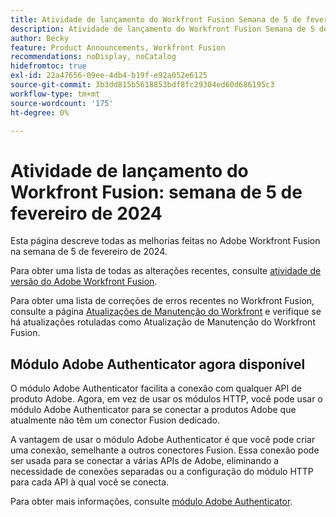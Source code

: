 ```yaml
---
title: Atividade de lançamento do Workfront Fusion Semana de 5 de fevereiro de 2024
description: Atividade de lançamento do Workfront Fusion Semana de 5 de fevereiro de 2024
author: Becky
feature: Product Announcements, Workfront Fusion
recommendations: noDisplay, noCatalog
hidefromtoc: true
exl-id: 22a47656-09ee-4db4-b19f-e92a052e6125
source-git-commit: 3b3dd815b5618853bdf8fc29304ed60d686195c3
workflow-type: tm+mt
source-wordcount: '175'
ht-degree: 0%

---
```


# Atividade de lançamento do Workfront Fusion: semana de 5 de fevereiro de 2024

Esta página descreve todas as melhorias feitas no Adobe Workfront Fusion na semana de 5 de fevereiro de 2024.

Para obter uma lista de todas as alterações recentes, consulte [atividade de versão do Adobe Workfront Fusion](../../../product-announcements/product-releases/fusion-release-activity/fusion-release-activity.md).

Para obter uma lista de correções de erros recentes no Workfront Fusion, consulte a página [Atualizações de Manutenção do Workfront](https://experienceleague.adobe.com/docs/workfront-known-issues/releases/current-updates.html) e verifique se há atualizações rotuladas como Atualização de Manutenção do Workfront Fusion.

## Módulo Adobe Authenticator agora disponível

O módulo Adobe Authenticator facilita a conexão com qualquer API de produto Adobe. Agora, em vez de usar os módulos HTTP, você pode usar o módulo Adobe Authenticator para se conectar a produtos Adobe que atualmente não têm um conector Fusion dedicado.

A vantagem de usar o módulo Adobe Authenticator é que você pode criar uma conexão, semelhante a outros conectores Fusion. Essa conexão pode ser usada para se conectar a várias APIs de Adobe, eliminando a necessidade de conexões separadas ou a configuração do módulo HTTP para cada API à qual você se conecta.

Para obter mais informações, consulte [módulo Adobe Authenticator](/help/quicksilver/workfront-fusion/apps-and-their-modules/adobe-authenticator-modules.md).
